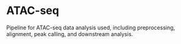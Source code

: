 # ATAC-seq
Pipeline for ATAC-seq data analysis used, including preprocessing, alignment, peak calling, and downstream analysis.
